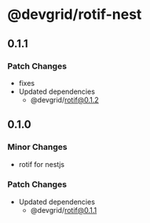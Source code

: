 # @devgrid/rotif-nest

## 0.1.1

### Patch Changes

- fixes
- Updated dependencies
  - @devgrid/rotif@0.1.2

## 0.1.0

### Minor Changes

- rotif for nestjs

### Patch Changes

- Updated dependencies
  - @devgrid/rotif@0.1.1
